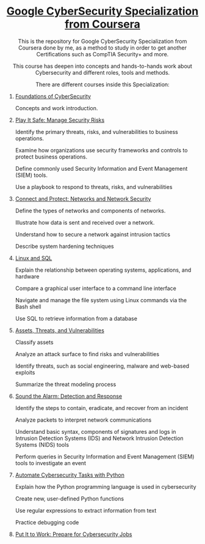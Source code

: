 <div align="center">
    <h1>
        <b>
            <u>
                Google CyberSecurity Specialization from Coursera
            </u>
        </b>
    </h1>
    <p>
        This is the repository for Google CyberSecurity Specialization from Coursera done by me, as a method to study in order to get another Certifications such as CompTIA Security+ and more.
    <p>
        This course has deepen into concepts and hands-to-hands work about Cybersecurity and different roles, tools and methods.
    <p>
        There are different courses inside this Specialization:
    <p>
        <ol align="left">
            <li>
                <u>
                    Foundations of CyberSecurity</u>
                    <p>
                    Concepts and work introduction.
            </li>
            <p>
            <li>
                <u>
                    Play It Safe: Manage Security Risks</u>
                    <p>
                        Identify the primary threats, risks, and vulnerabilities to business operations.<p>
                        Examine how organizations use security frameworks and controls to protect business operations.<p>
                        Define commonly used Security Information and Event Management (SIEM) tools.<p>
                        Use a playbook to respond to threats, risks, and vulnerabilities
            </li>
            <p>
            <li>
                <u>
                    Connect and Protect: Networks and Network Security</u>
                    <p>
                    Define the types of networks and components of networks.
                    <p>
                    Illustrate how data is sent and received over a network.
                    <p>
                    Understand how to secure a network against intrusion tactics
                    <p>
                    Describe system hardening techniques
            </li>
            <p>
            <li>
                <u>
                    Linux and SQL</u>
                    <p>
                    Explain the relationship between operating systems, applications, and hardware
                    <p>
                    Compare a graphical user interface to a command line interface
                    <p>
                    Navigate and manage the file system using Linux commands via the Bash shell
                    <p>
                    Use SQL to retrieve information from a database
            </li>
            <p>
            <li>
                <u>
                    Assets, Threats, and Vulnerabilities</u>
                    <p>
                    Classify assets
                    <p>
                    Analyze an attack surface to find risks and vulnerabilities
                    <p>
                    Identify threats, such as social engineering, malware and web-based exploits
                    <p>
                    Summarize the threat modeling process
            </li>
            <p>
            <li>
                <u>
                    Sound the Alarm: Detection and Response</u>
                    <p>
                    Identify the steps to contain, eradicate, and recover from an incident
                    <p>
                    Analyze packets to interpret network communications
                    <p>
                    Understand basic syntax, components of signatures and logs in Intrusion Detection Systems (IDS) and Network Intrusion Detection Systems (NIDS) tools
                    <p>
                    Perform queries in Security Information and Event Management (SIEM) tools to investigate an event
            </li>
            <p>
            <li>
                <u>
                    Automate Cybersecurity Tasks with Python</u>
                    <p>
                    Explain how the Python programming language is used in cybersecurity
                    <p>
                    Create new, user-defined Python functions
                    <p>
                    Use regular expressions to extract information from text
                    <p>
                    Practice debugging code
            </li>
            <p>
            <li>
                <u>
                    Put It to Work: Prepare for Cybersecurity Jobs</u>
</div>